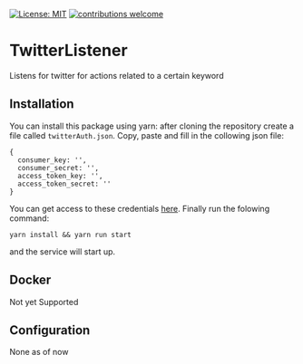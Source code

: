 [![License: MIT](https://img.shields.io/badge/License-MIT-yellow.svg)](https://opensource.org/licenses/MIT) [![contributions welcome](https://img.shields.io/badge/contributions-welcome-brightgreen.svg?style=flat)](https://github.com/dwyl/esta/issues)
# TwitterListener

Listens for twitter for actions related to a certain keyword

## Installation

You can install this package using yarn: after cloning the repository create a file called `twitterAuth.json`. Copy, paste and fill in the collowing json file:
```
{
  consumer_key: '',
  consumer_secret: '',
  access_token_key: '',
  access_token_secret: ''
}
```
You can get access to these credentials [here](https://apps.twitter.com/).
Finally run the folowing command:

`yarn install && yarn run start`


and the service will start up.

## Docker

Not yet Supported


## Configuration

None as of now